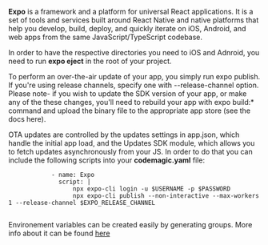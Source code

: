 

**Expo** is a framework and a platform for universal React applications. It is a set of tools and services built around React Native and native platforms that help you develop, build, deploy, and quickly iterate on iOS, Android, and web apps from the same JavaScript/TypeScript codebase.



In order to have the respective directories you need to iOS and Adnroid, you need to run **expo eject** in the root of your project.




To perform an over-the-air update of your app, you simply run expo publish. If you're using release channels, specify one with --release-channel <channel-name> option. Please note- if you wish to update the SDK version of your app, or make any of the these changes, you'll need to rebuild your app with expo build:* command and upload the binary file to the appropriate app store (see the docs here).
            
            
OTA updates are controlled by the updates settings in app.json, which handle the initial app load, and the Updates SDK module, which allows you to fetch updates asynchronously from your JS. In order to do that you can include the following scripts into your **codemagic.yaml** file:
```
            - name: Expo 
              script: |
                  npx expo-cli login -u $USERNAME -p $PASSWORD
                  npx expo-cli publish --non-interactive --max-workers 1 --release-channel $EXPO_RELEASE_CHANNEL
    
```

            
            
Environement variables can be created easily by generating groups. More info about it can be found [here](https://docs.codemagic.io/variables/environment-variable-groups/)

